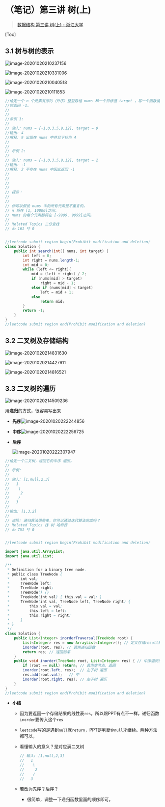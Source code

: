 # （笔记）第三讲 树(上)

> [数据结构 第三讲 树(上) - 浙江大学](https://www.icourse163.org/learn/ZJU-93001?tid=1461682474#/learn/content?type=detail&id=1238255564)

[Toc]

## 3.1 树与树的表示

![image-20201020210237156](https://raw.githubusercontent.com/bobo6668/markdown-pictures-bobo/master/img/data-structure/20201020210237.png)

![image-20201020210331006](https://raw.githubusercontent.com/bobo6668/markdown-pictures-bobo/master/img/data-structure/20201020210331.png)

![image-20201020210040518](https://raw.githubusercontent.com/bobo6668/markdown-pictures-bobo/master/img/data-structure/20201020210047.png)

![image-20201020210111853](https://raw.githubusercontent.com/bobo6668/markdown-pictures-bobo/master/img/data-structure/20201020210111.png)

```java
//给定一个 n 个元素有序的（升序）整型数组 nums 和一个目标值 target ，写一个函数搜索 nums 中的 target，如果目标值存在返回下标，否
//则返回 -1。 
//
// 
//示例 1: 
//
// 输入: nums = [-1,0,3,5,9,12], target = 9
//输出: 4
//解释: 9 出现在 nums 中并且下标为 4
// 
//
// 示例 2: 
//
// 输入: nums = [-1,0,3,5,9,12], target = 2
//输出: -1
//解释: 2 不存在 nums 中因此返回 -1
// 
//
// 
//
// 提示： 
//
// 
// 你可以假设 nums 中的所有元素是不重复的。 
// n 将在 [1, 10000]之间。 
// nums 的每个元素都将在 [-9999, 9999]之间。 
// 
// Related Topics 二分查找 
// 👍 161 👎 0


//leetcode submit region begin(Prohibit modification and deletion)
class Solution {
    public int search(int[] nums, int target) {
        int left = 0;
        int right = nums.length-1;
        int mid = 0;
        while (left <= right){
            mid = (left + right) / 2;
            if (nums[mid] > target)
                right = mid - 1;
            else if (nums[mid] < target)
                left = mid + 1;
            else
                return mid;
        }
        return -1;
    }
}
//leetcode submit region end(Prohibit modification and deletion)
```



## 3.2 二叉树及存储结构

![image-20201020214831630](https://raw.githubusercontent.com/bobo6668/markdown-pictures-bobo/master/img/data-structure/20201020214831.png)

![image-20201020214427611](https://raw.githubusercontent.com/bobo6668/markdown-pictures-bobo/master/img/data-structure/20201020214427.png)

![image-20201020214816521](https://raw.githubusercontent.com/bobo6668/markdown-pictures-bobo/master/img/data-structure/20201020214816.png)



## 3.3 二叉树的遍历

![image-20201020214509236](https://raw.githubusercontent.com/bobo6668/markdown-pictures-bobo/master/img/data-structure/20201020215442.png)

用**递归**的方式，很容易写出来

* **先序**![image-20201020222244856](https://raw.githubusercontent.com/bobo6668/markdown-pictures-bobo/master/img/data-structure/20201020222244.png)

* **中序**![image-20201020222256725](https://raw.githubusercontent.com/bobo6668/markdown-pictures-bobo/master/img/data-structure/20201020222256.png)

* **后序**

  ![image-20201020222307947](https://raw.githubusercontent.com/bobo6668/markdown-pictures-bobo/master/img/data-structure/20201020222308.png)

```java
//给定一个二叉树，返回它的中序 遍历。 
//
// 示例: 
//
// 输入: [1,null,2,3]
//   1
//    \
//     2
//    /
//   3
//
//输出: [1,3,2] 
//
// 进阶: 递归算法很简单，你可以通过迭代算法完成吗？ 
// Related Topics 栈 树 哈希表 
// 👍 751 👎 0


//leetcode submit region begin(Prohibit modification and deletion)

import java.util.ArrayList;
import java.util.List;

/**
 * Definition for a binary tree node.
 * public class TreeNode {
 *     int val;
 *     TreeNode left;
 *     TreeNode right;
 *     TreeNode() {}
 *     TreeNode(int val) { this.val = val; }
 *     TreeNode(int val, TreeNode left, TreeNode right) {
 *         this.val = val;
 *         this.left = left;
 *         this.right = right;
 *     }
 * }
 */
class Solution {
    public List<Integer> inorderTraversal(TreeNode root) {
        List<Integer> res = new ArrayList<Integer>(); // 定义存储result的线性表res
        inorder(root, res); // 调用递归函数
        return res; // 返回结果
    }
    public void inorder(TreeNode root, List<Integer> res) { // 中序遍历的递推函数
        if (root == null) return; // 若为空节点，返回
        inorder(root.left, res);  // 左子树 遍历
        res.add(root.val);   // 中
        inorder(root.right, res); // 左子树 遍历
    }
}
//leetcode submit region end(Prohibit modification and deletion)
```

* **小结**

  * 因为要返回一个存储结果的线性表`res`，所以跟PPT有点不一样，递归函数`inorder`要传入这个`res`

  * `leetcode`写的是遇到`null`就`return`，PPT是判断`非null`才继续。两种方法都可以。

  * 看懂输入的意义？是对应满二叉树

    ```java
    // 输入: [1,null,2,3]
    //   1
    //    \
    //     2
    //    /
    //   3
    ```

  * 若改为先序？后序？

    * 很简单，调整一下递归函数里面的顺序即可。